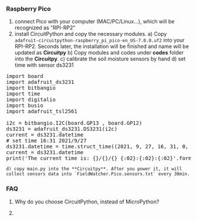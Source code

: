 ### Raspberry Pico
1. connect Pico with your computer (MAC/PC/Linux...), which will be recognized as "RPI-RP2"
2. install CircuitPython and copy the necessary modules.
	a) Copy `adafruit-circuitpython-raspberry_pi_pico-en_US-7.0.0.uf2` into your RPI-RP2. Seconds later, the installation will be finished and name will be updated as **Circuitpy**
	b) Copy modules and codes under **codes** folder into the **Circuitpy**.
	c) calibrate the soil moisture sensors by hand
	d) set time with sensor ds3231

<pre>
import board
import adafruit_ds3231
import bitbangio
import time
import digitalio
import busio
import adafruit_tsl2561

i2c = bitbangio.I2C(board.GP13 , board.GP12)
ds3231 = adafruit_ds3231.DS3231(i2c)
current = ds3231.datetime
# set time 16:31 2021/9/27 
ds3231.datetime = time.struct_time((2021, 9, 27, 16, 31, 0, 1, 1, -1))
current = ds3231.datetime
print('The current time is: {}/{}/{} {:02}:{:02}:{:02}'.format(current.tm_mon, current.tm_mday, current.tm_year, current.tm_hour, current.tm_min, current.tm_sec))
</pre>

	d) copy main.py into the **Circuitpy**. After you power it, it will collect sensors data into `FieldWatcher.Pico.sensors.txt` every 30min.

### FAQ

1. Why do you choose CircuitPython, instead of MicroPython?

2.
